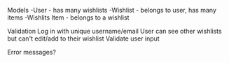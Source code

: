 Models
-User - has many wishlists
-Wishlist - belongs to user, has many items
-Wishlits Item - belongs to a wishlist

Validation
Log in with unique username/email
User can see other wishlists but can't edit/add to their wishlist
Validate user input

Error messages?

